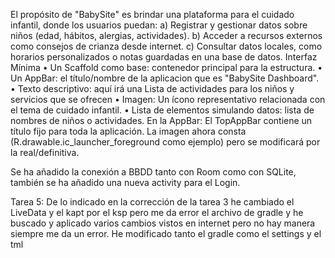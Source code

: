 El propósito de "BabySite" es brindar una plataforma para el cuidado infantil, donde los usuarios puedan: 
a) Registrar y gestionar datos sobre niños (edad, hábitos, alergias, actividades). 
b) Acceder a recursos externos como consejos de crianza desde internet. 
c) Consultar datos locales, como horarios personalizados o notas guardadas en una base de datos. 
Interfaz Mínima 
• Un Scaffold como base: contenedor principal para la estructura. 
• Un AppBar: el título/nombre de la aplicacion que es "BabySite Dashboard". 
• Texto descriptivo: aquí irá una Lista de actividades para los niños y servicios que se ofrecen • Imagen: Un ícono representativo relacionada con el tema de cuidado infantil. 
• Lista de elementos simulando datos: lista de nombres de niños o actividades. En la AppBar: El TopAppBar contiene un título fijo para toda la aplicación. La imagen ahora consta (R.drawable.ic_launcher_foreground como ejemplo) pero se modificará por la real/definitiva. 

Se ha añadido la conexión a BBDD tanto con Room como con SQLite, también se ha añadido una nueva activity para el Login.

Tarea 5: De lo indicado en la corrección de la tarea 3 he cambiado el LiveData y el kapt por el ksp pero me da error el archivo de gradle y he buscado y aplicado varios cambios vistos en internet pero no hay manera siempre me da un error. He modificado tanto el gradle como el settings y el tml

